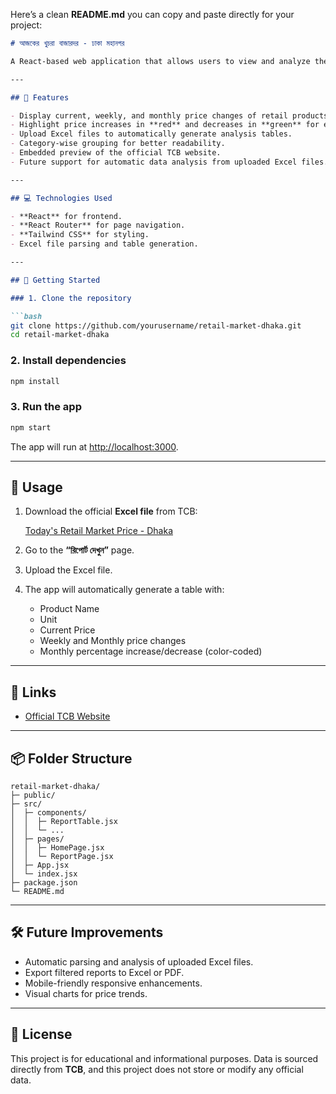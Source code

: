 Here’s a clean **README.md** you can copy and paste directly for your project:

````markdown
# আজকের খুচরা বাজারদর - ঢাকা মহানগর

A React-based web application that allows users to view and analyze the daily retail market prices of various products in Dhaka, Bangladesh, using official data from **Trading Corporation of Bangladesh (TCB)**.

---

## 📝 Features

- Display current, weekly, and monthly price changes of retail products.
- Highlight price increases in **red** and decreases in **green** for easy visualization.
- Upload Excel files to automatically generate analysis tables.
- Category-wise grouping for better readability.
- Embedded preview of the official TCB website.
- Future support for automatic data analysis from uploaded Excel files.

---

## 💻 Technologies Used

- **React** for frontend.
- **React Router** for page navigation.
- **Tailwind CSS** for styling.
- Excel file parsing and table generation.

---

## 🚀 Getting Started

### 1. Clone the repository

```bash
git clone https://github.com/yourusername/retail-market-dhaka.git
cd retail-market-dhaka
````

### 2. Install dependencies

```bash
npm install
```

### 3. Run the app

```bash
npm start
```

The app will run at [http://localhost:3000](http://localhost:3000).

---

## 📂 Usage

1. Download the official **Excel file** from TCB:

   [Today's Retail Market Price - Dhaka](https://tcb.gov.bd/site/view/daily_rmp/Today's-retail-market-price-in-Dhaka-city)

2. Go to the **“রিপোর্ট দেখুন”** page.

3. Upload the Excel file.

4. The app will automatically generate a table with:

   * Product Name
   * Unit
   * Current Price
   * Weekly and Monthly price changes
   * Monthly percentage increase/decrease (color-coded)

---

## 🔗 Links

* [Official TCB Website](https://tcb.gov.bd/site/view/daily_rmp/Today's-retail-market-price-in-Dhaka-city)

---

## 📦 Folder Structure

```
retail-market-dhaka/
├─ public/
├─ src/
│  ├─ components/
│  │  ├─ ReportTable.jsx
│  │  └─ ...
│  ├─ pages/
│  │  ├─ HomePage.jsx
│  │  └─ ReportPage.jsx
│  ├─ App.jsx
│  └─ index.jsx
├─ package.json
└─ README.md
```

---

## 🛠 Future Improvements

* Automatic parsing and analysis of uploaded Excel files.
* Export filtered reports to Excel or PDF.
* Mobile-friendly responsive enhancements.
* Visual charts for price trends.

---

## 📄 License

This project is for educational and informational purposes. Data is sourced directly from **TCB**, and this project does not store or modify any official data.
```
